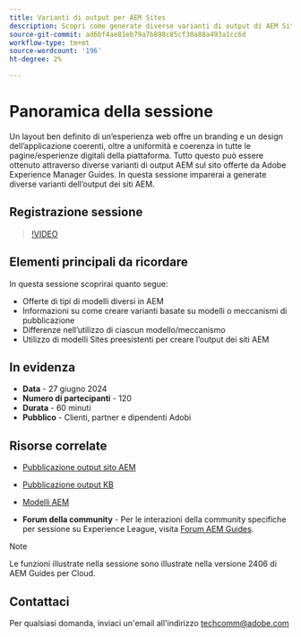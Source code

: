 ```yaml
---
title: Varianti di output per AEM Sites
description: Scopri come generate diverse varianti di output di AEM Sites da AEM Guides
source-git-commit: ad6bf4ae81eb79a7b898c85cf30a88a493a1cc6d
workflow-type: tm+mt
source-wordcount: '196'
ht-degree: 2%

---
```



# Panoramica della sessione

Un layout ben definito di un’esperienza web offre un branding e un design dell’applicazione coerenti, oltre a uniformità e coerenza in tutte le pagine/esperienze digitali della piattaforma.
Tutto questo può essere ottenuto attraverso diverse varianti di output AEM sul sito offerte da Adobe Experience Manager Guides.
In questa sessione imparerai a generate diverse varianti dell’output dei siti AEM.

## Registrazione sessione

>[!VIDEO](https://video.tv.adobe.com/v/3430649/)

## Elementi principali da ricordare

In questa sessione scoprirai quanto segue:

- Offerte di tipi di modelli diversi in AEM
- Informazioni su come creare varianti basate su modelli o meccanismi di pubblicazione
- Differenze nell’utilizzo di ciascun modello/meccanismo
- Utilizzo di modelli Sites preesistenti per creare l’output dei siti AEM

## In evidenza

- **Data** - 27 giugno 2024
- **Numero di partecipanti** - 120
- **Durata** - 60 minuti
- **Pubblico** - Clienti, partner e dipendenti Adobi

## Risorse correlate


- [Pubblicazione output sito AEM](https://experienceleague.adobe.com/en/docs/experience-manager-guides/using/user-guide/output-gen/output-presets-aemg/generate-output-aem-site#:~:text=To%20open%20output%20presets%20for,configurations%2C%20and%20then%20click%20Save.)

- [Pubblicazione output KB](https://experienceleague.adobe.com/en/docs/experience-manager-guides/using/user-guide/output-gen/output-presets-aemg/generate-output-knowledge-base)

- [Modelli AEM](https://experienceleague.adobe.com/it/docs/experience-manager-65/content/implementing/developing/platform/templates/templates)

- **Forum della community** - Per le interazioni della community specifiche per sessione su Experience League, visita [Forum AEM Guides](https://experienceleaguecommunities.adobe.com/t5/experience-manager-guides/bd-p/xml-documentation-discussions).

>[!NOTE]
>
> Le funzioni illustrate nella sessione sono illustrate nella versione 2406 di AEM Guides per Cloud.

## Contattaci

Per qualsiasi domanda, inviaci un&#39;email all&#39;indirizzo <techcomm@adobe.com>
